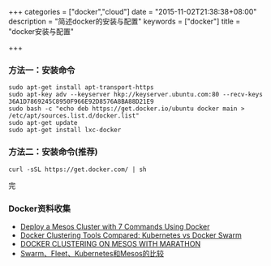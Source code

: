 +++
categories = ["docker","cloud"]
date = "2015-11-02T21:38:38+08:00"
description = "简述docker的安装与配置"
keywords = ["docker"]
title = "docker安装与配置"

+++

### 方法一：安装命令
```
sudo apt-get install apt-transport-https
sudo apt-key adv --keyserver hkp://keyserver.ubuntu.com:80 --recv-keys 36A1D7869245C8950F966E92D8576A8BA88D21E9
sudo bash -c "echo deb https://get.docker.io/ubuntu docker main > /etc/apt/sources.list.d/docker.list"
sudo apt-get update
sudo apt-get install lxc-docker
```
### 方法二：安装命令(推荐)
```
curl -sSL https://get.docker.com/ | sh
```
完

### Docker资料收集
+ [Deploy a Mesos Cluster with 7 Commands Using Docker](https://medium.com/@gargar454/deploy-a-mesos-cluster-with-7-commands-using-docker-57951e020586#.74cyoyjp5)
+ [Docker Clustering Tools Compared: Kubernetes vs Docker Swarm](http://technologyconversations.com/2015/11/04/docker-clustering-tools-compared-kubernetes-vs-docker-swarm/)
+ [DOCKER CLUSTERING ON MESOS WITH MARATHON](https://mesosphere.com/blog/2014/11/10/docker-on-mesos-with-marathon/)
+ [Swarm、Fleet、Kubernetes和Mesos的比较](http://www.tuicool.com/articles/nyyENrY)